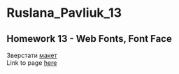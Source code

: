 # Ruslana_Pavliuk_13

## Homework 13 - Web Fonts, Font Face
Зверстати [макет](https://www.figma.com/file/pKSsjdpNxqs0c9Cc0aZFUX/web-fonts?node-id=0%3A1&t=e50XUfYD2UdE2tk4-0)    
Link to page [here](https://08-11-2022-fe.github.io/Ruslana_Pavliuk_13/index.html)   

